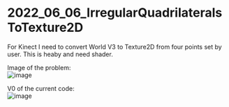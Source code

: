 # 2022_06_06_IrregularQuadrilateralsToTexture2D
For Kinect I need to convert World V3 to Texture2D from four points set by user. This is heaby and need shader.

Image of the problem:  
![image](https://user-images.githubusercontent.com/20149493/172734941-941c3104-a682-40cb-b7a2-26a84fe1c4eb.png)

V0 of the current code:  
![image](https://user-images.githubusercontent.com/20149493/172734933-0914d91c-9e40-4d6c-97f5-eba567f4b6ff.png)

